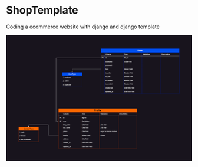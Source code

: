 # ShopTemplate

Coding a ecommerce website with django and django template

<img src='./docs/db-diagram.png'>
